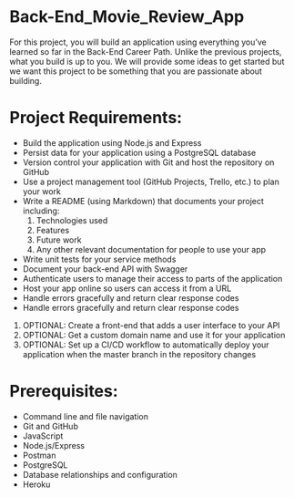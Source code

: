 # Back-End_Movie_Review_App
For this project, you will build an application using everything you’ve learned so far in the Back-End Career Path. Unlike the previous projects, what you build is up to you. We will provide some ideas to get started but we want this project to be something that you are passionate about building.


# Project Requirements:
<ul>
  <li>Build the application using Node.js and Express</li>
  <li>Persist data for your application using a PostgreSQL database</li>
  <li>Version control your application with Git and host the repository on GitHub</li>
  <li>Use a project management tool (GitHub Projects, Trello, etc.) to plan your work</li>
  <li>Write a README (using Markdown) that documents your project including:
    <ol>
      <li>Technologies used</li>
      <li>Features</li>
      <li>Future work</li>
      <li>Any other relevant documentation for people to use your app</li>
    </ol>
  </li>
  <li>Write unit tests for your service methods</li>
  <li>Document your back-end API with Swagger</li>
  <li>Authenticate users to manage their access to parts of the application</li>
  <li>Host your app online so users can access it from a URL</li>
  <li>Handle errors gracefully and return clear response codes</li>
  <li>Handle errors gracefully and return clear response codes</li>
</ul>

<ol>
  <li>OPTIONAL: Create a front-end that adds a user interface to your API</li>
  <li>OPTIONAL: Get a custom domain name and use it for your application</li>
  <li>OPTIONAL: Set up a CI/CD workflow to automatically deploy your application when the master branch in the repository changes</li>
</ol>

# Prerequisites:

<ul>
  <li>Command line and file navigation</li>
  <li>Git and GitHub</li>
  <li>JavaScript</li>
  <li>Node.js/Express</li>
  <li>Postman</li>
  <li>PostgreSQL</li>
  <li>Database relationships and configuration</li>
  <li>Heroku</li>
</ul>
